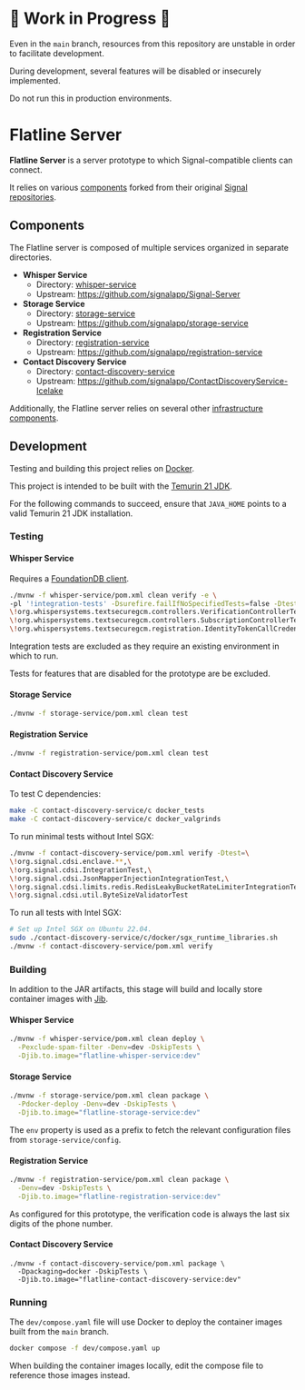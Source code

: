 # 🚧 Work in Progress 🚧

Even in the `main` branch, resources from this repository are unstable in order to facilitate development.

During development, several features will be disabled or insecurely implemented.

Do not run this in production environments.

# Flatline Server

**Flatline Server** is a server prototype to which Signal-compatible clients can connect.

It relies on various [components](#components) forked from their original [Signal repositories](https://github.com/signalapp).

## Components

The Flatline server is composed of multiple services organized in separate directories.

- **Whisper Service**
  - Directory: [whisper-service](whisper-service/)
  - Upstream: https://github.com/signalapp/Signal-Server
- **Storage Service**
  - Directory: [storage-service](storage-service/)
  - Upstream: https://github.com/signalapp/storage-service
- **Registration Service**
  - Directory: [registration-service](registration-service/)
  - Upstream: https://github.com/signalapp/registration-service
- **Contact Discovery Service**
  - Directory: [contact-discovery-service](contact-discovery-service/)
  - Upstream: https://github.com/signalapp/ContactDiscoveryService-Icelake

Additionally, the Flatline server relies on several other [infrastructure components](https://github.com/mollyim/flatline-server/blob/main/dev/compose.yaml).

## Development

Testing and building this project relies on [Docker](https://docs.docker.com/engine/install/).

This project is intended to be built with the [Temurin 21 JDK](https://adoptium.net/installation/).

For the following commands to succeed, ensure that `JAVA_HOME` points to a valid Temurin 21 JDK installation.

### Testing

#### Whisper Service

Requires a [FoundationDB client](https://apple.github.io/foundationdb/getting-started-linux.html).

```bash
./mvnw -f whisper-service/pom.xml clean verify -e \
-pl '!integration-tests' -Dsurefire.failIfNoSpecifiedTests=false -Dtest=\
\!org.whispersystems.textsecuregcm.controllers.VerificationControllerTest,\
\!org.whispersystems.textsecuregcm.controllers.SubscriptionControllerTest,\
\!org.whispersystems.textsecuregcm.registration.IdentityTokenCallCredentialsTest
```

Integration tests are excluded as they require an existing environment in which to run.

Tests for features that are disabled for the prototype are be excluded.

#### Storage Service

```bash
./mvnw -f storage-service/pom.xml clean test
```

#### Registration Service

```bash
./mvnw -f registration-service/pom.xml clean test
```

#### Contact Discovery Service

To test C dependencies:

```bash
make -C contact-discovery-service/c docker_tests
make -C contact-discovery-service/c docker_valgrinds
```

To run minimal tests without Intel SGX:

```bash
./mvnw -f contact-discovery-service/pom.xml verify -Dtest=\
\!org.signal.cdsi.enclave.**,\
\!org.signal.cdsi.IntegrationTest,\
\!org.signal.cdsi.JsonMapperInjectionIntegrationTest,\
\!org.signal.cdsi.limits.redis.RedisLeakyBucketRateLimiterIntegrationTest,\
\!org.signal.cdsi.util.ByteSizeValidatorTest
```

To run all tests with Intel SGX:

```bash
# Set up Intel SGX on Ubuntu 22.04.
sudo ./contact-discovery-service/c/docker/sgx_runtime_libraries.sh
./mvnw -f contact-discovery-service/pom.xml verify
```

### Building

In addition to the JAR artifacts, this stage will build and locally store container images with
[Jib](https://github.com/GoogleContainerTools/jib).

#### Whisper Service

```bash
./mvnw -f whisper-service/pom.xml clean deploy \
  -Pexclude-spam-filter -Denv=dev -DskipTests \
  -Djib.to.image="flatline-whisper-service:dev"
```

#### Storage Service

```bash
./mvnw -f storage-service/pom.xml clean package \
  -Pdocker-deploy -Denv=dev -DskipTests \
  -Djib.to.image="flatline-storage-service:dev"
```

The `env` property is used as a prefix to fetch the relevant configuration files from `storage-service/config`.

#### Registration Service

```bash
./mvnw -f registration-service/pom.xml clean package \
  -Denv=dev -DskipTests \
  -Djib.to.image="flatline-registration-service:dev"
```

As configured for this prototype, the verification code is always the last six digits of the phone number.

#### Contact Discovery Service

```
./mvnw -f contact-discovery-service/pom.xml package \
  -Dpackaging=docker -DskipTests \
  -Djib.to.image="flatline-contact-discovery-service:dev"
```

### Running

The `dev/compose.yaml` file will use Docker to deploy the container images built from the `main` branch.

```bash
docker compose -f dev/compose.yaml up
```

When building the container images locally, edit the compose file to reference those images instead.
